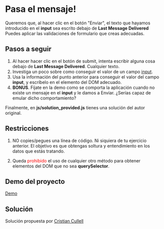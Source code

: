# Pasa el mensaje!
Queremos que, al hacer clic en el botón "Enviar", el texto que hayamos introducido en el __input__ sea escrito debajo de **Last Message Delivered** 
Puedes aplicar las validaciones de formulario que creas adecuadas.

## Pasos a seguir

1. Al hacer hacer clic en el botón de submit, intenta escribir alguna cosa debajo de **Last Message Delivered**. Cualquier texto.
2. Investiga un poco sobre como conseguir el valor de un campo [input](https://www.w3schools.com/jsref/prop_text_value.asp). 
3. Usa la información del punto anterior para conseguir el valor del campo __input__, y escríbelo en el elemento del DOM adecuado.
4. **BONUS**. Fíjate en la demo como se comporta la aplicación cuando no existe un mensaje en el __input__ y le damos a Enviar. ¿Serías capaz de emular dicho comportamiento?

Finalmente, en __js/solution_provided.js__ tienes una solución del autor original.

## Restricciones

1. NO copies/pegues una línea de código. Ni siquiera de tu ejercicio anterior. El objetivo es que obtengas soltura y entendimiento en los datos que estás tratando.

2. Queda <span style="color: red;">prohibido</span> el uso de cualquier otro método para obtener elementos del DOM que no sea **querySelector**. 

## Demo del proyecto

[Demo](https://js-beginners.github.io/pass-the-message-project/)

## Solución

Solución propuesta por [Cristian Cullell](https://github.com/cristian-cll/pass-the-message-projects)
